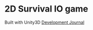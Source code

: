 # 2D Survival IO game 
Built with Unity3D
[Development Journal](https://velog.io/@esteria04/series/Unity-%EA%B2%8C%EC%9E%84-%EB%A7%8C%EB%93%A4%EA%B8%B0)
